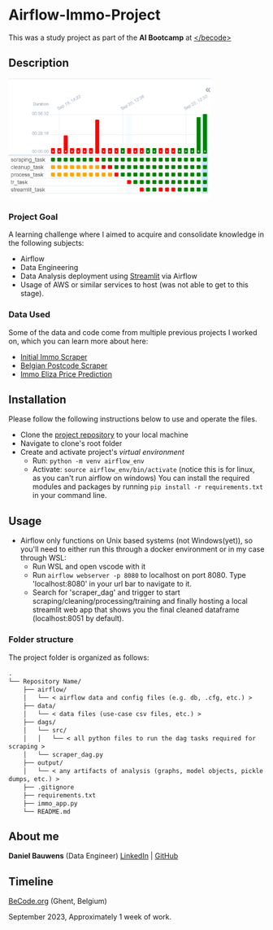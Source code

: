# Airflow-Immo-Project

This was a study project as part of the  **AI Bootcamp** at [<\/becode>](https://becode.org/)

 
## Description
<img src="./output/dagtasks.png" alt="dag testing" width="400"/>


### Project Goal

A learning challenge where I aimed to acquire and consolidate knowledge in the following subjects:

- Airflow
- Data Engineering
- Data Analysis deployment using [Streamlit](https://streamlit.io/) via Airflow
- Usage of AWS or similar services to host (was not able to get to this stage).


### Data Used

Some of the data and code come from multiple previous projects I worked on, which you can learn more about here:    

* [Initial Immo Scraper](https://github.com/danielbauwens/challenge-collecting-data)
* [Belgian Postcode Scraper](https://github.com/danielbauwens/Data-Scraper-Belgian-Locations)
* [Immo Eliza Price Prediction](https://github.com/danielbauwens/ImmoWeb-Data-Analysis-and-Prediction)


## Installation

Please follow the following instructions below to use and operate the files.

- Clone the [project repository](https://github.com/danielbauwens/Airflow-Immo-Project.git) to your local machine
- Navigate to clone's root folder
- Create and activate project's *virtual environment*
    - Run: `python -m venv airflow_env`
    - Activate: `source airflow_env/bin/activate` (notice this is for linux, as you can't run airflow on windows)
    You can install the required modules and packages by running `pip install -r requirements.txt` in your command line.


## Usage

- Airflow only functions on Unix based systems (not Windows(yet)), so you'll need to either run this through a docker environment or in my case through WSL:
    - Run WSL and open vscode with it
    - Run `airflow webserver -p 8080` to localhost on port 8080. Type 'localhost:8080' in your url bar to navigate to it.
    - Search for 'scraper_dag' and trigger to start scraping/cleaning/processing/training and finally hosting a local streamlit web app that shows you the final cleaned dataframe (localhost:8051 by default).


### Folder structure

The project folder is organized as follows:

```
.
└── Repository Name/
    ├── airflow/
    │   └── < airflow data and config files (e.g. db, .cfg, etc.) >
    ├── data/
    │   └── < data files (use-case csv files, etc.) >
    ├── dags/
    │   └── src/
    │   │   └── < all python files to run the dag tasks required for scraping > 
    │   └── scraper_dag.py
    ├── output/
    │   └── < any artifacts of analysis (graphs, model objects, pickle dumps, etc.) >
    ├── .gitignore
    ├── requirements.txt
    ├── immo_app.py
    └── README.md

```

## About me

**Daniel Bauwens** (Data Engineer) [LinkedIn](https://www.linkedin.com/in/daniel-bauwens-5515a8256/) | [GitHub](https://github.com/danielbauwens)


## Timeline

[BeCode.org](https://becode.org/) (Ghent, Belgium)

September 2023, Approximately 1 week of work.
